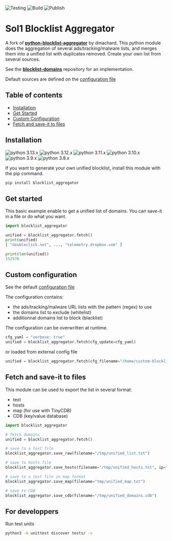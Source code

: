 ![Testing](https://github.com/dmachard/blocklist-aggregator/workflows/Testing/badge.svg) ![Build](https://github.com/dmachard/blocklist-aggregator/workflows/Build/badge.svg) ![Publish](https://github.com/dmachard/blocklist-aggregator/workflows/Publish/badge.svg) 

# Sol1 Blocklist Aggregator

A fork of **[python-blocklist-aggregator](https://github.com/dmachard/python-blocklist-aggregator)** by dmachard.
This python module does the aggregation of several ads/tracking/malware lists, and merges them into a unified list with duplicates removed.
Create your own list from several sources.

See the **[blocklist-domains](https://github.com/dmachard/blocklist-domains)** repository for an implementation.

Default sources are defined on the [configuration file](../main/blocklist_aggregator/blocklist.conf)

## Table of contents

* [Installation](#installation)
* [Get Started](#get-started)
* [Custom Configuration](#custom-configuration)
* [Fetch and save-it to files](#fetch-and-save-it-to-files)

## Installation

![python 3.13.x](https://img.shields.io/badge/python%203.13.x-tested-blue) ![python 3.12.x](https://img.shields.io/badge/python%203.12.x-tested-blue) ![python 3.11.x](https://img.shields.io/badge/python%203.11.x-tested-blue) ![python 3.10.x](https://img.shields.io/badge/python%203.10.x-tested-blue) ![python 3.9.x](https://img.shields.io/badge/python%203.9.x-tested-blue) ![python 3.8.x](https://img.shields.io/badge/python%203.8.x-tested-blue)

If you want to generate your own unified blocklist, 
install this module with the pip command.

```python
pip install blocklist_aggregator
```

## Get started

This basic example enable to get a unified list of domains.
You can save-it in a file or do what you want.

```python
import blocklist_aggregator

unified = blocklist_aggregator.fetch()
print(unified)
[ "doubleclick.net", ..., "telemetry.dropbox.com" ]

print(len(unified))
152978
```

## Custom configuration

See the default [configuration file](../main/blocklist_aggregator/blocklist.conf)

The configuration contains:

* the ads/tracking/malware URL lists with the pattern (regex) to use
* the domains list to exclude (whitelist)
* additionnal domains list to block (blacklist)

The configuration can be overwritten at runtime.

```python
cfg_yaml = "verbose: true"
unified = blocklist_aggregator.fetch(cfg_update=cfg_yaml)
```

or loaded from external config file

```python
unified = blocklist_aggregator.fetch(cfg_filename="/home/custom-blocklist.conf")
```

## Fetch and save-it to files

This module can be used to export the list in several format:

* text
* hosts
* map (for use with TinyCDB)
* CDB (key/value database)

```python
import blocklist_aggregator

# fetch domains
unified = blocklist_aggregator.fetch()

# save to a text file
blocklist_aggregator.save_raw(filename="/tmp/unified_list.txt")

# save to hosts file
blocklist_aggregator.save_hosts(filename="/tmp/unified_hosts.txt", ip="0.0.0.0")

# save to a text file in map format
blocklist_aggregator.save_map(filename="tmp/unified_map.txt")

# save to CDB
blocklist_aggregator.save_cdb(filename="/tmp/unified_domains.cdb")
```

## For developpers

Run test units

```bash
python3 -m unittest discover tests/ -v
```
